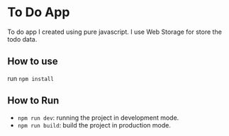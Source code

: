 # To Do App
To do app I created using pure javascript. I use Web Storage for store the todo data.

## How to use
run `npm install`

## How to Run
- `npm run dev`: running the project in development mode.
- `npm run build`: build the project in production mode.

